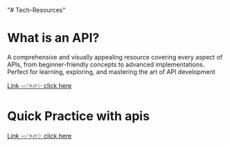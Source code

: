 "# Tech-Resources"

# What is an API?

A comprehensive and visually appealing resource covering every aspect of APIs, from beginner-friendly concepts to advanced implementations. Perfect for learning, exploring, and mastering the art of API development

[Link -✅⚡🔥✨ click here](https://rapidapi.com/learn/rest)

# Quick Practice with apis

[Link -✅⚡🔥✨ click here](https://developer.cisco.com/learning/modules/rest-api-fundamentals/dne-hands-on-rest-apis/a-look-under-the-hood-at-rest/)
